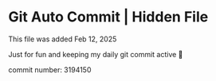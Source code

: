 # Git Auto Commit | Hidden File

This file was added Feb 12, 2025

Just for fun and keeping my daily git commit active 🤪

commit number: 3194150
